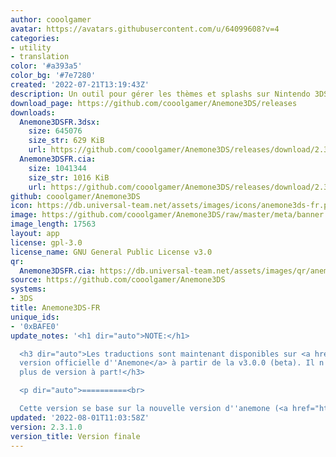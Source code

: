 ```yaml
---
author: cooolgamer
avatar: https://avatars.githubusercontent.com/u/64099608?v=4
categories:
- utility
- translation
color: '#a393a5'
color_bg: '#7e7280'
created: '2022-07-21T13:19:43Z'
description: Un outil pour gérer les thèmes et splashs sur Nintendo 3DS
download_page: https://github.com/cooolgamer/Anemone3DS/releases
downloads:
  Anemone3DSFR.3dsx:
    size: 645076
    size_str: 629 KiB
    url: https://github.com/cooolgamer/Anemone3DS/releases/download/2.3.1.0/Anemone3DSFR.3dsx
  Anemone3DSFR.cia:
    size: 1041344
    size_str: 1016 KiB
    url: https://github.com/cooolgamer/Anemone3DS/releases/download/2.3.1.0/Anemone3DSFR.cia
github: cooolgamer/Anemone3DS
icon: https://db.universal-team.net/assets/images/icons/anemone3ds-fr.png
image: https://github.com/cooolgamer/Anemone3DS/raw/master/meta/banner.png
image_length: 17563
layout: app
license: gpl-3.0
license_name: GNU General Public License v3.0
qr:
  Anemone3DSFR.cia: https://db.universal-team.net/assets/images/qr/anemone3dsfr-cia.png
source: https://github.com/cooolgamer/Anemone3DS
systems:
- 3DS
title: Anemone3DS-FR
unique_ids:
- '0xBAFE0'
update_notes: '<h1 dir="auto">NOTE:</h1>

  <h3 dir="auto">Les traductions sont maintenant disponibles sur <a href="https://github.com/astronautlevel2/Anemone3DS/releases">la
  version officielle d''Anemone</a> à partir de la v3.0.0 (beta). Il n''y aura donc
  plus de version à part!</h3>

  <p dir="auto">==========<br>

  Cette version se base sur la nouvelle version d''anemone (<a href="https://github.com/astronautlevel2/Anemone3DS/releases/tag/v2.3.1">https://github.com/astronautlevel2/Anemone3DS/releases/tag/v2.3.1</a>)</p>'
updated: '2022-08-01T11:03:58Z'
version: 2.3.1.0
version_title: Version finale
---
```

